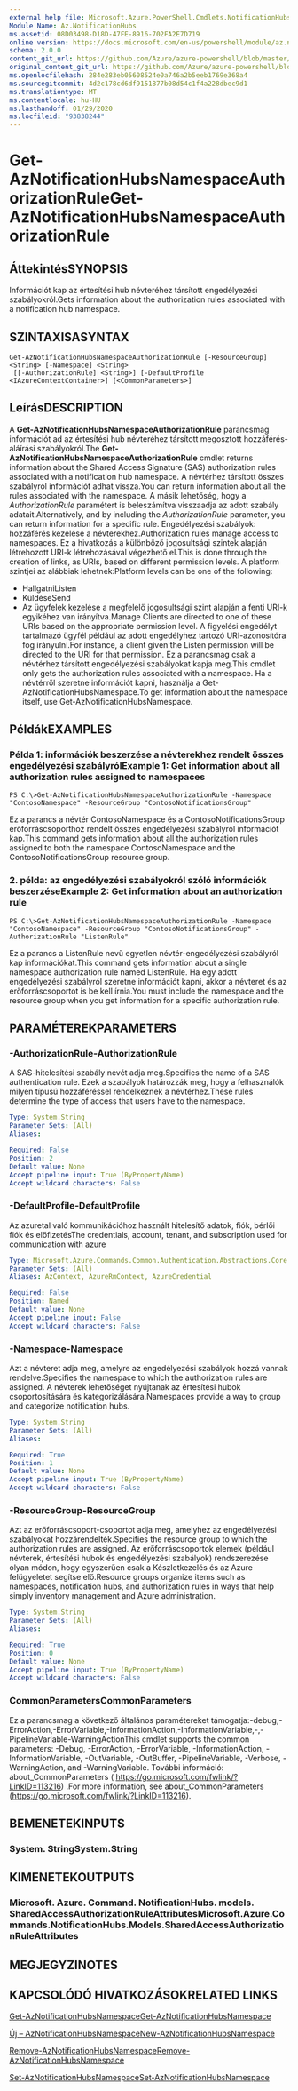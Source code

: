 ```yaml
---
external help file: Microsoft.Azure.PowerShell.Cmdlets.NotificationHubs.dll-Help.xml
Module Name: Az.NotificationHubs
ms.assetid: 08D03498-D18D-47FE-8916-702FA2E7D719
online version: https://docs.microsoft.com/en-us/powershell/module/az.notificationhubs/get-aznotificationhubsnamespaceauthorizationrule
schema: 2.0.0
content_git_url: https://github.com/Azure/azure-powershell/blob/master/src/NotificationHubs/NotificationHubs/help/Get-AzNotificationHubsNamespaceAuthorizationRule.md
original_content_git_url: https://github.com/Azure/azure-powershell/blob/master/src/NotificationHubs/NotificationHubs/help/Get-AzNotificationHubsNamespaceAuthorizationRule.md
ms.openlocfilehash: 284e283eb05608524e0a746a2b5eeb1769e368a4
ms.sourcegitcommit: 4d2c178cd6df9151877b08d54c1f4a228dbec9d1
ms.translationtype: MT
ms.contentlocale: hu-HU
ms.lasthandoff: 01/29/2020
ms.locfileid: "93838244"
---
```

# <span data-ttu-id="26c8d-101">Get-AzNotificationHubsNamespaceAuthorizationRule</span><span class="sxs-lookup"><span data-stu-id="26c8d-101">Get-AzNotificationHubsNamespaceAuthorizationRule</span></span>

## <span data-ttu-id="26c8d-102">Áttekintés</span><span class="sxs-lookup"><span data-stu-id="26c8d-102">SYNOPSIS</span></span>
<span data-ttu-id="26c8d-103">Információt kap az értesítési hub névteréhez társított engedélyezési szabályokról.</span><span class="sxs-lookup"><span data-stu-id="26c8d-103">Gets information about the authorization rules associated with a notification hub namespace.</span></span>

## <span data-ttu-id="26c8d-104">SZINTAXISA</span><span class="sxs-lookup"><span data-stu-id="26c8d-104">SYNTAX</span></span>

```
Get-AzNotificationHubsNamespaceAuthorizationRule [-ResourceGroup] <String> [-Namespace] <String>
 [[-AuthorizationRule] <String>] [-DefaultProfile <IAzureContextContainer>] [<CommonParameters>]
```

## <span data-ttu-id="26c8d-105">Leírás</span><span class="sxs-lookup"><span data-stu-id="26c8d-105">DESCRIPTION</span></span>
<span data-ttu-id="26c8d-106">A **Get-AzNotificationHubsNamespaceAuthorizationRule** parancsmag információt ad az értesítési hub névteréhez társított megosztott hozzáférés-aláírási szabályokról.</span><span class="sxs-lookup"><span data-stu-id="26c8d-106">The **Get-AzNotificationHubsNamespaceAuthorizationRule** cmdlet returns information about the Shared Access Signature (SAS) authorization rules associated with a notification hub namespace.</span></span>
<span data-ttu-id="26c8d-107">A névtérhez társított összes szabályról információt adhat vissza.</span><span class="sxs-lookup"><span data-stu-id="26c8d-107">You can return information about all the rules associated with the namespace.</span></span>
<span data-ttu-id="26c8d-108">A másik lehetőség, hogy a *AuthorizationRule* paramétert is beleszámítva visszaadja az adott szabály adatait.</span><span class="sxs-lookup"><span data-stu-id="26c8d-108">Alternatively, and by including the *AuthorizationRule* parameter, you can return information for a specific rule.</span></span>
<span data-ttu-id="26c8d-109">Engedélyezési szabályok: hozzáférés kezelése a névterekhez.</span><span class="sxs-lookup"><span data-stu-id="26c8d-109">Authorization rules manage access to namespaces.</span></span>
<span data-ttu-id="26c8d-110">Ez a hivatkozás a különböző jogosultsági szintek alapján létrehozott URI-k létrehozásával végezhető el.</span><span class="sxs-lookup"><span data-stu-id="26c8d-110">This is done through the creation of links, as URIs, based on different permission levels.</span></span>
<span data-ttu-id="26c8d-111">A platform szintjei az alábbiak lehetnek:</span><span class="sxs-lookup"><span data-stu-id="26c8d-111">Platform levels can be one of the following:</span></span> 
- <span data-ttu-id="26c8d-112">Hallgatni</span><span class="sxs-lookup"><span data-stu-id="26c8d-112">Listen</span></span>
- <span data-ttu-id="26c8d-113">Küldése</span><span class="sxs-lookup"><span data-stu-id="26c8d-113">Send</span></span>
- <span data-ttu-id="26c8d-114">Az ügyfelek kezelése a megfelelő jogosultsági szint alapján a fenti URI-k egyikéhez van irányítva.</span><span class="sxs-lookup"><span data-stu-id="26c8d-114">Manage Clients are directed to one of these URIs based on the appropriate permission level.</span></span>
<span data-ttu-id="26c8d-115">A figyelési engedélyt tartalmazó ügyfél például az adott engedélyhez tartozó URI-azonosítóra fog irányulni.</span><span class="sxs-lookup"><span data-stu-id="26c8d-115">For instance, a client given the Listen permission will be directed to the URI for that permission.</span></span>
<span data-ttu-id="26c8d-116">Ez a parancsmag csak a névtérhez társított engedélyezési szabályokat kapja meg.</span><span class="sxs-lookup"><span data-stu-id="26c8d-116">This cmdlet only gets the authorization rules associated with a namespace.</span></span>
<span data-ttu-id="26c8d-117">Ha a névtérről szeretne információt kapni, használja a Get-AzNotificationHubsNamespace.</span><span class="sxs-lookup"><span data-stu-id="26c8d-117">To get information about the namespace itself, use Get-AzNotificationHubsNamespace.</span></span>

## <span data-ttu-id="26c8d-118">Példák</span><span class="sxs-lookup"><span data-stu-id="26c8d-118">EXAMPLES</span></span>

### <span data-ttu-id="26c8d-119">Példa 1: információk beszerzése a névterekhez rendelt összes engedélyezési szabályról</span><span class="sxs-lookup"><span data-stu-id="26c8d-119">Example 1: Get information about all authorization rules assigned to namespaces</span></span>
```
PS C:\>Get-AzNotificationHubsNamespaceAuthorizationRule -Namespace "ContosoNamespace" -ResourceGroup "ContosoNotificationsGroup"
```

<span data-ttu-id="26c8d-120">Ez a parancs a névtér ContosoNamespace és a ContosoNotificationsGroup erőforráscsoporthoz rendelt összes engedélyezési szabályról információt kap.</span><span class="sxs-lookup"><span data-stu-id="26c8d-120">This command gets information about all the authorization rules assigned to both the namespace ContosoNamespace and the ContosoNotificationsGroup resource group.</span></span>

### <span data-ttu-id="26c8d-121">2. példa: az engedélyezési szabályokról szóló információk beszerzése</span><span class="sxs-lookup"><span data-stu-id="26c8d-121">Example 2: Get information about an authorization rule</span></span>
```
PS C:\>Get-AzNotificationHubsNamespaceAuthorizationRule -Namespace "ContosoNamespace" -ResourceGroup "ContosoNotificationsGroup" -AuthorizationRule "ListenRule"
```

<span data-ttu-id="26c8d-122">Ez a parancs a ListenRule nevű egyetlen névtér-engedélyezési szabályról kap információkat.</span><span class="sxs-lookup"><span data-stu-id="26c8d-122">This command gets information about a single namespace authorization rule named ListenRule.</span></span>
<span data-ttu-id="26c8d-123">Ha egy adott engedélyezési szabályról szeretne információt kapni, akkor a névteret és az erőforráscsoportot is be kell írnia.</span><span class="sxs-lookup"><span data-stu-id="26c8d-123">You must include the namespace and the resource group when you get information for a specific authorization rule.</span></span>

## <span data-ttu-id="26c8d-124">PARAMÉTEREK</span><span class="sxs-lookup"><span data-stu-id="26c8d-124">PARAMETERS</span></span>

### <span data-ttu-id="26c8d-125">-AuthorizationRule</span><span class="sxs-lookup"><span data-stu-id="26c8d-125">-AuthorizationRule</span></span>
<span data-ttu-id="26c8d-126">A SAS-hitelesítési szabály nevét adja meg.</span><span class="sxs-lookup"><span data-stu-id="26c8d-126">Specifies the name of a SAS authentication rule.</span></span>
<span data-ttu-id="26c8d-127">Ezek a szabályok határozzák meg, hogy a felhasználók milyen típusú hozzáféréssel rendelkeznek a névtérhez.</span><span class="sxs-lookup"><span data-stu-id="26c8d-127">These rules determine the type of access that users have to the namespace.</span></span>

```yaml
Type: System.String
Parameter Sets: (All)
Aliases:

Required: False
Position: 2
Default value: None
Accept pipeline input: True (ByPropertyName)
Accept wildcard characters: False
```

### <span data-ttu-id="26c8d-128">-DefaultProfile</span><span class="sxs-lookup"><span data-stu-id="26c8d-128">-DefaultProfile</span></span>
<span data-ttu-id="26c8d-129">Az azuretal való kommunikációhoz használt hitelesítő adatok, fiók, bérlői fiók és előfizetés</span><span class="sxs-lookup"><span data-stu-id="26c8d-129">The credentials, account, tenant, and subscription used for communication with azure</span></span>

```yaml
Type: Microsoft.Azure.Commands.Common.Authentication.Abstractions.Core.IAzureContextContainer
Parameter Sets: (All)
Aliases: AzContext, AzureRmContext, AzureCredential

Required: False
Position: Named
Default value: None
Accept pipeline input: False
Accept wildcard characters: False
```

### <span data-ttu-id="26c8d-130">-Namespace</span><span class="sxs-lookup"><span data-stu-id="26c8d-130">-Namespace</span></span>
<span data-ttu-id="26c8d-131">Azt a névteret adja meg, amelyre az engedélyezési szabályok hozzá vannak rendelve.</span><span class="sxs-lookup"><span data-stu-id="26c8d-131">Specifies the namespace to which the authorization rules are assigned.</span></span>
<span data-ttu-id="26c8d-132">A névterek lehetőséget nyújtanak az értesítési hubok csoportosítására és kategorizálására.</span><span class="sxs-lookup"><span data-stu-id="26c8d-132">Namespaces provide a way to group and categorize notification hubs.</span></span>

```yaml
Type: System.String
Parameter Sets: (All)
Aliases:

Required: True
Position: 1
Default value: None
Accept pipeline input: True (ByPropertyName)
Accept wildcard characters: False
```

### <span data-ttu-id="26c8d-133">-ResourceGroup</span><span class="sxs-lookup"><span data-stu-id="26c8d-133">-ResourceGroup</span></span>
<span data-ttu-id="26c8d-134">Azt az erőforráscsoport-csoportot adja meg, amelyhez az engedélyezési szabályokat hozzárendelték.</span><span class="sxs-lookup"><span data-stu-id="26c8d-134">Specifies the resource group to which the authorization rules are assigned.</span></span>
<span data-ttu-id="26c8d-135">Az erőforráscsoportok elemek (például névterek, értesítési hubok és engedélyezési szabályok) rendszerezése olyan módon, hogy egyszerűen csak a Készletkezelés és az Azure felügyeletet segítse elő.</span><span class="sxs-lookup"><span data-stu-id="26c8d-135">Resource groups organize items such as namespaces, notification hubs, and authorization rules in ways that help simply inventory management and Azure administration.</span></span>

```yaml
Type: System.String
Parameter Sets: (All)
Aliases:

Required: True
Position: 0
Default value: None
Accept pipeline input: True (ByPropertyName)
Accept wildcard characters: False
```

### <span data-ttu-id="26c8d-136">CommonParameters</span><span class="sxs-lookup"><span data-stu-id="26c8d-136">CommonParameters</span></span>
<span data-ttu-id="26c8d-137">Ez a parancsmag a következő általános paramétereket támogatja:-debug,-ErrorAction,-ErrorVariable,-InformationAction,-InformationVariable,-,-PipelineVariable-WarningAction</span><span class="sxs-lookup"><span data-stu-id="26c8d-137">This cmdlet supports the common parameters: -Debug, -ErrorAction, -ErrorVariable, -InformationAction, -InformationVariable, -OutVariable, -OutBuffer, -PipelineVariable, -Verbose, -WarningAction, and -WarningVariable.</span></span> <span data-ttu-id="26c8d-138">További információ: about_CommonParameters ( https://go.microsoft.com/fwlink/?LinkID=113216) .</span><span class="sxs-lookup"><span data-stu-id="26c8d-138">For more information, see about_CommonParameters (https://go.microsoft.com/fwlink/?LinkID=113216).</span></span>

## <span data-ttu-id="26c8d-139">BEMENETEK</span><span class="sxs-lookup"><span data-stu-id="26c8d-139">INPUTS</span></span>

### <span data-ttu-id="26c8d-140">System. String</span><span class="sxs-lookup"><span data-stu-id="26c8d-140">System.String</span></span>

## <span data-ttu-id="26c8d-141">KIMENETEK</span><span class="sxs-lookup"><span data-stu-id="26c8d-141">OUTPUTS</span></span>

### <span data-ttu-id="26c8d-142">Microsoft. Azure. Command. NotificationHubs. models. SharedAccessAuthorizationRuleAttributes</span><span class="sxs-lookup"><span data-stu-id="26c8d-142">Microsoft.Azure.Commands.NotificationHubs.Models.SharedAccessAuthorizationRuleAttributes</span></span>

## <span data-ttu-id="26c8d-143">MEGJEGYZI</span><span class="sxs-lookup"><span data-stu-id="26c8d-143">NOTES</span></span>

## <span data-ttu-id="26c8d-144">KAPCSOLÓDÓ HIVATKOZÁSOK</span><span class="sxs-lookup"><span data-stu-id="26c8d-144">RELATED LINKS</span></span>

[<span data-ttu-id="26c8d-145">Get-AzNotificationHubsNamespace</span><span class="sxs-lookup"><span data-stu-id="26c8d-145">Get-AzNotificationHubsNamespace</span></span>](./Get-AzNotificationHubsNamespace.md)

[<span data-ttu-id="26c8d-146">Új – AzNotificationHubsNamespace</span><span class="sxs-lookup"><span data-stu-id="26c8d-146">New-AzNotificationHubsNamespace</span></span>](./New-AzNotificationHubsNamespace.md)

[<span data-ttu-id="26c8d-147">Remove-AzNotificationHubsNamespace</span><span class="sxs-lookup"><span data-stu-id="26c8d-147">Remove-AzNotificationHubsNamespace</span></span>](./Remove-AzNotificationHubsNamespace.md)

[<span data-ttu-id="26c8d-148">Set-AzNotificationHubsNamespace</span><span class="sxs-lookup"><span data-stu-id="26c8d-148">Set-AzNotificationHubsNamespace</span></span>](./Set-AzNotificationHubsNamespace.md)


